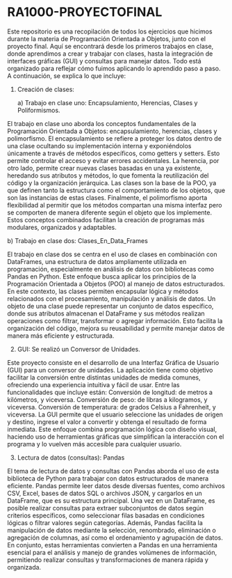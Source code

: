 # RA1000-PROYECTOFINAL
Este repositorio es una recopilación de todos los ejercicios que hicimos durante la materia de Programación Orientada a Objetos, junto con el proyecto final. Aquí se encontrará desde los primeros trabajos en clase, donde aprendimos a crear y trabajar con clases, hasta la integración de interfaces gráficas (GUI) y consultas para manejar datos. Todo está organizado para reflejar cómo fuimos aplicando lo aprendido paso a paso. A continuación, se explica lo que incluye:

1. Creación de clases:
   
   a) Trabajo en clase uno: Encapsulamiento, Herencias, Clases y Poliformismos.
   
El trabajo en clase uno aborda los conceptos fundamentales de la Programación Orientada a Objetos: encapsulamiento, herencias, clases y polimorfismo. El encapsulamiento se refiere a proteger los datos dentro de una clase ocultando su implementación interna y exponiéndolos únicamente a través de métodos específicos, como getters y setters. Esto permite controlar el acceso y evitar errores accidentales. La herencia, por otro lado, permite crear nuevas clases basadas en una ya existente, heredando sus atributos y métodos, lo que fomenta la reutilización del código y la organización jerárquica.
Las clases son la base de la POO, ya que definen tanto la estructura como el comportamiento de los objetos, que son las instancias de estas clases. Finalmente, el polimorfismo aporta flexibilidad al permitir que los métodos compartan una misma interfaz pero se comporten de manera diferente según el objeto que los implemente. Estos conceptos combinados facilitan la creación de programas más modulares, organizados y adaptables.

   b) Trabajo en clase dos: Clases_En_Data_Frames

El trabajo en clase dos se centra en el uso de clases en combinación con DataFrames, una estructura de datos ampliamente utilizada en programación, especialmente en análisis de datos con bibliotecas como Pandas en Python. Este enfoque busca aplicar los principios de la Programación Orientada a Objetos (POO) al manejo de datos estructurados.
En este contexto, las clases permiten encapsular lógica y métodos relacionados con el procesamiento, manipulación y análisis de datos. Un objeto de una clase puede representar un conjunto de datos específico, donde sus atributos almacenan el DataFrame y sus métodos realizan operaciones como filtrar, transformar o agregar información. Esto facilita la organización del código, mejora su reusabilidad y permite manejar datos de manera más eficiente y estructurada.

2. GUI: Se realizó un Conversor de Unidades.

Este proyecto consiste en el desarrollo de una Interfaz Gráfica de Usuario (GUI) para un conversor de unidades. La aplicación tiene como objetivo facilitar la conversión entre distintas unidades de medida comunes, ofreciendo una experiencia intuitiva y fácil de usar.
Entre las funcionalidades que incluye están:
Conversión de longitud: de metros a kilómetros, y viceversa.
Conversión de peso: de libras a kilogramos, y viceversa.
Conversión de temperatura: de grados Celsius a Fahrenheit, y viceversa.
La GUI permite que el usuario seleccione las unidades de origen y destino, ingrese el valor a convertir y obtenga el resultado de forma inmediata. Este enfoque combina programación lógica con diseño visual, haciendo uso de herramientas gráficas que simplifican la interacción con el programa y lo vuelven más accesible para cualquier usuario.
   
3. Lectura de datos (consultas): Pandas

El tema de lectura de datos y consultas con Pandas aborda el uso de esta biblioteca de Python para trabajar con datos estructurados de manera eficiente. Pandas permite leer datos desde diversas fuentes, como archivos CSV, Excel, bases de datos SQL o archivos JSON, y cargarlos en un DataFrame, que es su estructura principal.
Una vez en un DataFrame, es posible realizar consultas para extraer subconjuntos de datos según criterios específicos, como seleccionar filas basadas en condiciones lógicas o filtrar valores según categorías. Además, Pandas facilita la manipulación de datos mediante la selección, renombrado, eliminación o agregación de columnas, así como el ordenamiento y agrupación de datos.
En conjunto, estas herramientas convierten a Pandas en una herramienta esencial para el análisis y manejo de grandes volúmenes de información, permitiendo realizar consultas y transformaciones de manera rápida y organizada.

   
   
